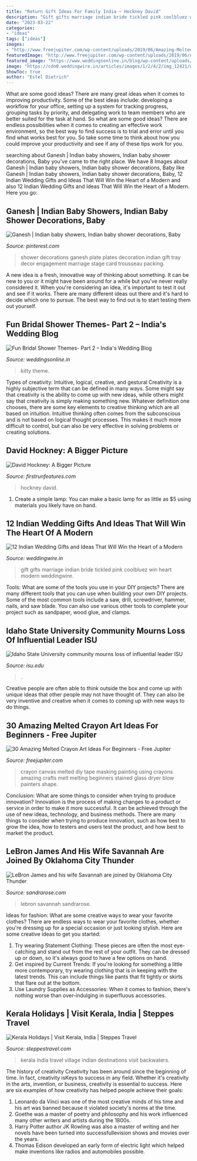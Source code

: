 ```yaml
---
title: "Return Gift Ideas For Family India ~ Hockney David"
description: "Gift gifts marriage indian bride tickled pink coolbluez win heart modern weddingwire"
date: "2023-03-22"
categories:
- "ideas"
tags: ["ideas"]
images:
- "http://www.freejupiter.com/wp-content/uploads/2019/06/Amazing-Melted-Crayon-Art-Ideas-For-Beginners-6-1.jpg"
featuredImage: "http://www.freejupiter.com/wp-content/uploads/2019/06/Amazing-Melted-Crayon-Art-Ideas-For-Beginners-6-1.jpg"
featured_image: "https://www.weddingsonline.in/blog/wp-content/uploads/2014/01/5.jpg"
image: "https://cdn0.weddingwire.in/articles/images/1/2/4/2/img_12421/wedding-gifts-tickled-pink-lead-image.jpg"
ShowToc: true
author: "Estel Dietrich"
---
```



What are some good ideas?
There are many great ideas when it comes to improving productivity. Some of the best ideas include: developing a workflow for your office, setting up a system for tracking progress, grouping tasks by priority, and delegating work to team members who are better suited for the task at hand. So what are some good ideas? There are endless possibilities when it comes to creating an effective work environment, so the best way to find success is to trial and error until you find what works best for you. So take some time to think about how you could improve your productivity and see if any of these tips work for you.

	

		
searching about Ganesh | Indian baby showers, Indian baby shower decorations, Baby you've came to the right place. We have 8 Images about Ganesh | Indian baby showers, Indian baby shower decorations, Baby like Ganesh | Indian baby showers, Indian baby shower decorations, Baby, 12 Indian Wedding Gifts and Ideas That Will Win the Heart of a Modern and also 12 Indian Wedding Gifts and Ideas That Will Win the Heart of a Modern. Here you go:
		
    
## Ganesh | Indian Baby Showers, Indian Baby Shower Decorations, Baby

<img loading=lazy src="https://i.pinimg.com/736x/53/98/9d/53989d57b63e4c53f678ee9a249b2d87--wedding-mandap-ganesh.jpg" onerror="this.onerror=null;this.src='https://tse2.mm.bing.net/th?id=OIP.lbpDNJPochgEkCsCgyjryAHaLG&amp;pid=15.1';" alt="Ganesh | Indian baby showers, Indian baby shower decorations, Baby">

_Source: pinterest.com_

>shower decorations ganesh plate plates decoration indian gift tray decor engagement marriage stage card trousseau packing. 

	

A new idea is a fresh, innovative way of thinking about something. It can be new to you or it might have been around for a while but you've never really considered it. When you're considering an idea, it's important to test it out and see if it works. There are many different ideas out there and it's hard to decide which one to pursue. The best way to find out is to start testing them out yourself.

    
## Fun Bridal Shower Themes- Part 2 – India&#039;s Wedding Blog

<img loading=lazy src="https://www.weddingsonline.in/blog/wp-content/uploads/2014/01/5.jpg" onerror="this.onerror=null;this.src='https://tse2.mm.bing.net/th?id=OIP.OYJRCUGJJUQ6td-bwiaaSAHaJ3&amp;pid=15.1';" alt="Fun Bridal Shower Themes- Part 2 – India&#039;s Wedding Blog">

_Source: weddingsonline.in_

>kitty theme. 

	

Types of creativity: Intuitive, logical, creative, and gestural
Creativity is a highly subjective term that can be defined in many ways. Some might say that creativity is the ability to come up with new ideas, while others might say that creativity is simply making something new. Whatever definition one chooses, there are some key elements to creative thinking which are all based on intuition. Intuitive thinking often comes from the subconscious and is not based on logical thought processes. This makes it much more difficult to control, but can also be very effective in solving problems or creating solutions.

    
## David Hockney: A Bigger Picture

<img loading=lazy src="http://firstrunfeatures.com/media/share/fb_hockney.jpg" onerror="this.onerror=null;this.src='https://tse3.mm.bing.net/th?id=OIP.Sg2Zoxf2jo_eEFV-FvFt8gHaD3&amp;pid=15.1';" alt="David Hockney: A Bigger Picture">

_Source: firstrunfeatures.com_

>hockney david. 

	

1. Create a simple lamp: You can make a basic lamp for as little as $5 using materials you likely have on hand.

    
## 12 Indian Wedding Gifts And Ideas That Will Win The Heart Of A Modern

<img loading=lazy src="https://cdn0.weddingwire.in/articles/images/1/2/4/2/img_12421/wedding-gifts-tickled-pink-lead-image.jpg" onerror="this.onerror=null;this.src='https://tse3.mm.bing.net/th?id=OIP.tSKVWYhdBX_eBPkJ89JAcwHaFj&amp;pid=15.1';" alt="12 Indian Wedding Gifts and Ideas That Will Win the Heart of a Modern">

_Source: weddingwire.in_

>gift gifts marriage indian bride tickled pink coolbluez win heart modern weddingwire. 

	

Tools: What are some of the tools you use in your DIY projects?
There are many different tools that you can use when building your own DIY projects. Some of the most common tools include a saw, drill, screwdriver, hammer, nails, and saw blade. You can also use various other tools to complete your project such as sandpaper, wood glue, and clamps.

    
## Idaho State University Community Mourns Loss Of Influential Leader ISU

<img loading=lazy src="https://www.isu.edu/media/publications/headlines/fall-2019/CWHOGLodore2.JPG" onerror="this.onerror=null;this.src='https://tse3.mm.bing.net/th?id=OIP.NvAutubbtvhmyMiodcpy_QHaFj&amp;pid=15.1';" alt="Idaho State University community mourns loss of influential leader ISU">

_Source: isu.edu_

>. 

	

Creative people are often able to think outside the box and come up with unique ideas that other people may not have thought of. They can also be very inventive and creative when it comes to coming up with new ways to do things.

    
## 30 Amazing Melted Crayon Art Ideas For Beginners - Free Jupiter

<img loading=lazy src="http://www.freejupiter.com/wp-content/uploads/2019/06/Amazing-Melted-Crayon-Art-Ideas-For-Beginners-6-1.jpg" onerror="this.onerror=null;this.src='https://tse4.mm.bing.net/th?id=OIP.YXNA3i3szUTjRshI8iyjNAHaJf&amp;pid=15.1';" alt="30 Amazing Melted Crayon Art Ideas For Beginners - Free Jupiter">

_Source: freejupiter.com_

>crayon canvas melted diy tape masking painting using crayons amazing crafts melt melting beginners stained glass dryer blow painters shape. 

	

Conclusion: What are some things to consider when trying to produce innovation?
Innovation is the process of making changes to a product or service in order to make it more successful. It can be achieved through the use of new ideas, technology, and business methods. There are many things to consider when trying to produce innovation, such as how best to grow the idea, how to testers and users test the product, and how best to market the product.

    
## LeBron James And His Wife Savannah Are Joined By Oklahoma City Thunder

<img loading=lazy src="http://sandrarose.com/wp-content/uploads/2019/09/chris-paul-and-wife-BG.jpg" onerror="this.onerror=null;this.src='https://tse2.mm.bing.net/th?id=OIP.x842_tl-CNWdZGz2o9WWnwHaMF&amp;pid=15.1';" alt="LeBron James and his wife Savannah are joined by Oklahoma City Thunder">

_Source: sandrarose.com_

>lebron savannah sandrarose. 

	

Ideas for fashion: What are some creative ways to wear your favorite clothes?
There are endless ways to wear your favorite clothes, whether you're dressing up for a special occasion or just looking stylish. Here are some creative ideas to get you started: 
1. Try wearing Statement Clothing: These pieces are often the most eye-catching and stand out from the rest of your outfit. They can be dressed up or down, so it's always good to have a few options on hand. 
2. Get inspired by Current Trends: If you're looking for something a little more contemporary, try wearing clothing that is in keeping with the latest trends. This can include things like pants that fit tightly or skirts that flare out at the bottom. 
3. Use Laundry Supplies as Accessories: When it comes to fashion, there's nothing worse than over-indulging in superfluous accessories.

    
## Kerala Holidays | Visit Kerala, India | Steppes Travel

<img loading=lazy src="https://www.steppestravel.com/app/uploads/2019/06/village-boat-view-backwaters-kerala-india.jpg" onerror="this.onerror=null;this.src='https://tse3.mm.bing.net/th?id=OIP.uu-PmqS4vNKB2N0usuXLYwHaEK&amp;pid=15.1';" alt="Kerala Holidays | Visit Kerala, India | Steppes Travel">

_Source: steppestravel.com_

>kerala india travel village indian destinations visit backwaters. 

	

The history of creativity
Creativity has been around since the beginning of time. In fact, creativity isKeys to success in any field. Whether it's creativity in the arts, invention, or business, creativity is essential to success. Here are six examples of how creativity has helped people achieve their goals: 
1. Leonardo da Vinci was one of the most creative minds of his time and his art was banned because it violated society's norms at the time. 
2. Goethe was a master of poetry and philosophy and his work influenced many other writers and artists during the 1800s. 
3. Harry Potter author JK Rowling was also a master of writing and her novels have been turned into successfullevision shows and movies over the years. 
4. Thomas Edison developed an early form of electric light which helped make inventions like radios and automobiles possible. 

